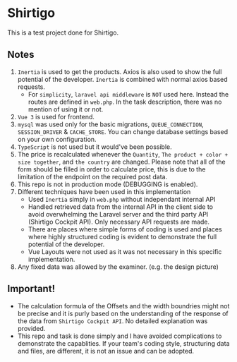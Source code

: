 # Shirtigo
This is a test project done for Shirtigo.

## Notes
1. `Inertia` is used to get the products. Axios is also used to show the full potential of the developer. `Inertia` is combined with normal axios based requests.
    - For `simplicity`, `laravel api middleware` is `NOT` used here. Instead the routes are defined in `web.php`. In the task description, there was no mention of using it or not.
2. `Vue 3` is used for frontend.
3. `mysql` was used only for the basic migrations, `QUEUE_CONNECTION`, `SESSION_DRIVER` & `CACHE_STORE`. You can change database settings based on your own configuration.
4. `TypeScript` is not used but it would've been possible.
5. The price is recalculated whenever the `Quantity`, `The product + color + size together`, and `the country` are changed. Please note that all of the form should be filled in order to
    calculate price, this is due to the limitation of the endpoint on the required post data.
6. This repo is not in production mode (DEBUGGING is enabled).
7. Different techniques have been used in this implementation 
    - Used `Inertia` simply in `web.php` without independant internal API
    - Handled retrieved data from the internal API in the client side to avoid overwhelming the Laravel server and the third party API (Shirtigo Cockpit API). Only necessary API requests are made.
    - There are places where simple forms of coding is used and places where highly structured coding is evident to demonstrate the full potential of the developer.
    - Vue Layouts were not used as it was not necessary in this specific implementation.
8. Any fixed data was allowed by the examiner. (e.g. the design picture)

## Important!
- The calculation formula of the Offsets and the width boundries might not be precise and it is purly based on the understanding of the response of the data from `Shirtigo Cockpit API`. No detailed explanation was provided.
- This repo and task is done simply and I have avoided complications to demonstrate the capablities. If your team's coding style, structuring data and files, are different, it is not an issue and can be adopted.